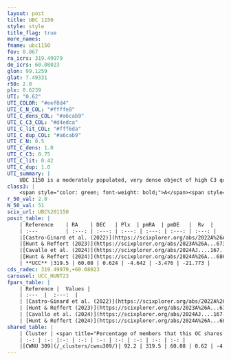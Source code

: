 ```yaml
---
layout: post
title: UBC 1150
style: style
title_flag: true
more_names: 
fname: ubc1150
fov: 0.067
ra_icrs: 319.49979
de_icrs: 60.08023
glon: 99.1259
glat: 7.49331
r50: 2.0
plx: 0.6239
UTI: "0.62"
UTI_COLOR: "#eef8d4"
UTI_C_N_COL: "#ffffe8"
UTI_C_dens_COL: "#a6cab9"
UTI_C_C3_COL: "#d4edca"
UTI_C_lit_COL: "#fff6da"
UTI_C_dup_COL: "#a6cab9"
UTI_C_N: 0.5
UTI_C_dens: 1.0
UTI_C_C3: 0.75
UTI_C_lit: 0.42
UTI_C_dup: 1.0
UTI_summary: |
    UBC 1150 is a moderately populated, very dense object of high C3 quality. It was recently reported in the literature. This object shares a large percentage of members with a later reported entry.
class3: |
    <span style="color: green; font-weight: bold;">A</span><span style="color: #FFC300; font-weight: bold;">B</span>
r_50_val: 2.0
N_50_val: 51
scix_url: UBC%201150
posit_table: |
    | Reference    | RA    | DEC   | Plx  | pmRA  | pmDE   |  Rv  |
    | :---         | :---: | :---: | :---: | :---: | :---: | :---: |
    |[Castro-Ginard et al. (2022)](https://scixplorer.org/abs/2022A%26A...661A.118C) | 319.49 | 60.09 | 0.63 | -4.69 | -3.52 | -- |
    |[Hunt & Reffert (2023)](https://scixplorer.org/abs/2023A%26A...673A.114H) | 319.499 | 60.081 | 0.626 | -4.644 | -3.511 | -21.745 |
    |[Cavallo et al. (2024)](https://scixplorer.org/abs/2024AJ....167...12C) | 319.488 | 60.09 | 0.633 | -- | -- | -- |
    |[Hunt & Reffert (2024)](https://scixplorer.org/abs/2024A%26A...686A..42H) | 319.499 | 60.081 | 0.626 | -4.644 | -3.511 | -21.745 |
    | **UCC** |319.5 | 60.08 | 0.624 | -4.642 | -3.476 | -21.773 | 
cds_radec: 319.49979,+60.08023
carousel: UCC_HUNT23
fpars_table: |
    | Reference |  Values |
    | :---  |  :---:  |
    | [Castro-Ginard et al. (2022)](https://scixplorer.org/abs/2022A%26A...661A.118C) | `AV=2.036, Dist=1518, logAge=7.149` |
    | [Hunt & Reffert (2023)](https://scixplorer.org/abs/2023A%26A...673A.114H) | `AV50=2.121, diffAV50=2.177, MOD50=10.892, logAge50=6.579` |
    | [Cavallo et al. (2024)](https://scixplorer.org/abs/2024AJ....167...12C) | `AV50=2.01, dMod50=11.22, logAge50=6.93, [Fe/H]50=0.19` |
    | [Hunt & Reffert (2024)](https://scixplorer.org/abs/2024A%26A...686A..42H) | `MassJ=281.213` |
shared_table: |
    | Cluster | <span title="Percentage of members that this OC shares with the ones listed">%</span>   | RA   | DEC   | Plx   | pmRA  | pmDE  | Rv | UTI |
    | :-: | :-: |:-: | :-: | :-: | :-: | :-: | :-: | :-: |
    |[CWNU 309](/_clusters/cwnu309/)| 92.2 | 319.5 | 60.08 | 0.62 | -4.63 | -3.5 | -21.77 |0.02 |
---
```

